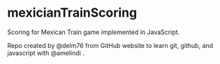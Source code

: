 # mexicianTrainScoring
Scoring for Mexican Train game implemented in JavaScript.

Repo created by @delm76 from GitHub website to learn git, github, and javascript with @amelindi .
